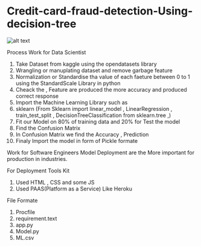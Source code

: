 # Credit-card-fraud-detection-Using-decision-tree
![alt text](https://camo.githubusercontent.com/321a5ecc99b4cf8249172d55a53ccb309ad3feaaac09a88e06eb398490cf7a88/68747470733a2f2f65787465726e616c2d636f6e74656e742e6475636b6475636b676f2e636f6d2f69752f3f753d687474707325334125324625324661692d6a6f75726e65792e636f6d25324677702d636f6e74656e7425324675706c6f61647325324632303139253246303625324666726175642d454d562d636869702d6372656469742d636172642e6a706726663d31266e6f66623d31)

Process Work for Data Scientist

1) Take Dataset from kaggle using the opendatasets library
2) Wrangling or manuplating dataset and remove garbage feature
3) Normalization or Standardise tha value of each faeture between 0 to 1 using the StandardScale Library in python
4) Cheack the , Feature are produced the more accuracy and produced correct response
5) Import the Machine Learning Library such as
6) sklearn (From Sklearn import linear_model , LinearRegression , train_test_split , DecisionTreeClassification from sklearn.tree ,)
7) Fit our Model on 80% of training data and 20% for Test the model
8) Find the Confusion Matrix
9) In Confusion Matrix we find the Accuracy , Prediction
10) Finaly Import the model in form of  Pickle formate


Work for Software Engineers
Model Deployment are the More important for production in industries.

For Deployment 
Tools Kit 
1) Used HTML , CSS and some JS
2) Used PAAS(Platform as a Service)  Like Heroku

File Formate
1) Procfile
2) requirement.text
3) app.py
4) Model.py
5) ML.csv


   

